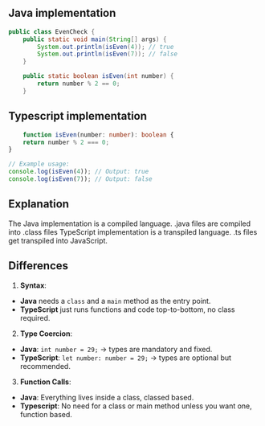 ## Java implementation
```java
public class EvenCheck {
    public static void main(String[] args) {
        System.out.println(isEven(4)); // true
        System.out.println(isEven(7)); // false
    }

    public static boolean isEven(int number) {
        return number % 2 == 0;
    }
```
## Typescript implementation
```typescript
    function isEven(number: number): boolean {
    return number % 2 === 0;
}

// Example usage:
console.log(isEven(4)); // Output: true
console.log(isEven(7)); // Output: false
```
## Explanation

The Java implementation is a compiled language. .java files are compiled into .class files
TypeScript implementation is a transpiled language. .ts files get transpiled into JavaScript.

## Differences

1. **Syntax**: 
- **Java** needs a `class` and a `main` method as the entry point.  
- **TypeScript** just runs functions and code top-to-bottom, no class required.

2. **Type Coercion**:
- **Java**: `int number = 29;` → types are mandatory and fixed.  
- **TypeScript**: `let number: number = 29;` → types are optional but recommended.

3. **Function Calls**:
- **Java**: Everything lives inside a class, classed based.
- **Typescript**: No need for a class or main method unless you want one, function based.







